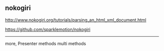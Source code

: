## nokogiri

http://www.nokogiri.org/tutorials/parsing_an_html_xml_document.html

https://github.com/sparklemotion/nokogiri

---

more,
Presenter methods
multi methods

